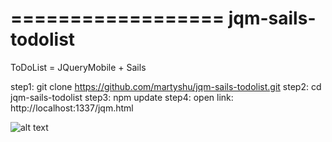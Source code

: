 ==================
jqm-sails-todolist
==================

ToDoList = JQueryMobile + Sails

step1: git clone https://github.com/martyshu/jqm-sails-todolist.git
step2: cd jqm-sails-todolist
step3: npm update
step4: open link: http://localhost:1337/jqm.html

![alt text](http://i.imgur.com/ki988CC.png "ToDo List")

